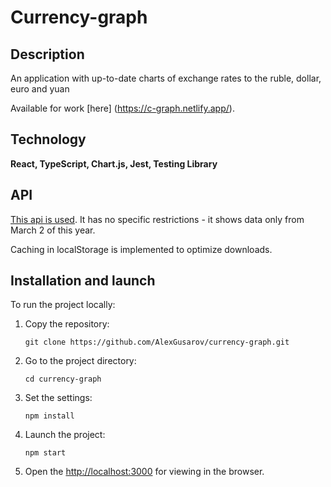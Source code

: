 # Currency-graph

## Description
An application with up-to-date charts of exchange rates to the ruble, dollar, euro and yuan 

Available for work [here] (https://c-graph.netlify.app/).

## Technology
**React, TypeScript, Chart.js, Jest, Testing Library**

## API
[This api is used](https://github.com/fawazahmed0/exchange-api ). It has no specific restrictions - it shows data only from March 2 of this year. 

Caching in localStorage is implemented to optimize downloads. 

## Installation and launch
To run the project locally:

1. Copy the repository:

   ```
   git clone https://github.com/AlexGusarov/currency-graph.git
   ```
2. Go to the project directory:

   ```
   cd currency-graph
   ```
3. Set the settings:

   ```
   npm install
   ```
4. Launch the project:

   ```
   npm start
   ```
5. Open the [http://localhost:3000](http://localhost:3000) for viewing in the browser.
